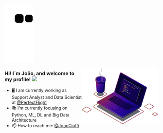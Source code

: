 ![snake gif](https://github.com/JoaoCioffi/JoaoCioffi/blob/output/github-contribution-grid-snake.svg)

<img src="https://github.com/JoaoCioffi/JoaoCioffi/blob/main/coding.png" min-width="250px" max-width="200px" width="250px" align="right" alt="Computador-JulianaIzac">

### Hi! I´m João, and welcome to my profile! <img src="https://media.giphy.com/media/hvRJCLFzcasrR4ia7z/giphy.gif" width="25px">

- 🖥️ I am currently working as Support Analyst and Data Scientist at [@PerfectFlight](https://github.com/perfect-flight)
- 📚 I’m currently focusing on Python, ML, DL and Big Data Architecture
- 📫 How to reach me: [@JoaoCioffi](https://www.linkedin.com/in/joao-cioffi/)
